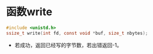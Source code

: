 # 函数write

```c
#include <unistd.h>
ssize_t write(int fd, const void *buf, size_t nbytes);
```

* 若成功，返回已经写的字节数，若出错返回-1。
